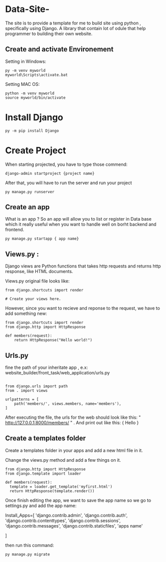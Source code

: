 # Data-Site-
The site is to provide a template for me to build site using python , specifically using Django. A library that contain lot of odule that help programmer to building their own website. 

## Create and activate Environement 

Setting in Windows: 

``` 
py -m venv myworld
myworld\Scripts\activate.bat
```
Setting MAC OS: 

```
python -m venv myworld
source myworld/bin/activate
```

# Install Django 
```
py -m pip install Django

```

# Create Project 
When starting projected, you have to type those commend: 
```
django-admin startproject {project name}

```
 After that, you will have to run the server and run your project 
```
py manage.py runserver

```

## Create an app 

What is an app ? So an app will allow you to list or register in Data base which it really useful when you want to handle well on borht backend and frontend. 

```
py manage.py startapp { app name} 

```

## Views.py :

Django views are Python functions that takes http requests and returns http response, like HTML documents.

Views.py original file looks like: 

```
from django.shortcuts import render

# Create your views here.
```
However, since you want to recieve and reponse to the request, we have to add something new: 

```
from django.shortcuts import render
from django.http import HttpResponse

def members(request):
    return HttpResponse("Hello world!")

```

## Urls.py 

fine the path of your inheritate app , e.x: website_builder/front_task/web_application/urls.py 

```

from django.urls import path
from . import views

urlpatterns = [
    path('members/', views.members, name='members'),
]

```
After executing the file, the urls for the web should look like this:
" http://127.0.0.1:8000/members/ " . And print out like this: 
{ Hello } 

## Create a templates folder 

Create a templates folder in your apps and add a new html file in it.

Change the views.py method and add a few things on it. 

```
from django.http import HttpResponse
from django.template import loader

def members(request):
  template = loader.get_template('myfirst.html')
  return HttpResponse(template.render())

```
Once finish editing the app, we want to save the app name so we go to settings.py and add the app name: 

Install_Apps=[
  'django.contrib.admin',
    'django.contrib.auth',
    'django.contrib.contenttypes',
    'django.contrib.sessions',
    'django.contrib.messages',
    'django.contrib.staticfiles',
    'apps name'

]

then run this command: 
```
py manage.py migrate

```

